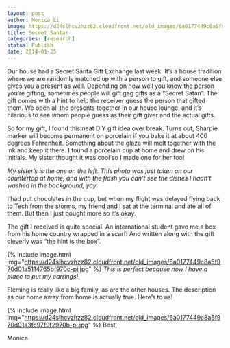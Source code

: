```yaml
---
layout: post
author: Monica Li
image: https://d24slhcvzhzz82.cloudfront.net/old_images/6a0177449c8a5f970d01a511476280970c-pi.jpg
title: Secret Santa! 
categories: [research]
status: Publish
date: 2014-01-25
---
```



Our house had a Secret Santa Gift Exchange last week. It’s a house tradition where we are randomly matched up with a person to gift, and someone else gives you a present as well. Depending on how well you know the person you’re gifting, sometimes people will gift gag gifts as a “Secret Satan”. The gift comes with a hint to help the receiver guess the person that gifted them. We open all the presents together in our house lounge, and it’s hilarious to see whom people guess as their gift giver and the actual gifts.

So for my gift, I found this neat DIY gift idea over break. Turns out, Sharpie marker will become permanent on porcelain if you bake it at about 400 degrees Fahrenheit. Something about the glaze will melt together with the ink and keep it there. I found a porcelain cup at home and drew on his initials. My sister thought it was cool so I made one for her too!

*My sister’s is the one on the left. This photo was just taken on our countertop at home, and with the flash you can’t see the dishes I hadn’t washed in the background, yay.*

I had put chocolates in the cup, but when my flight was delayed flying back to Tech from the storms, my friend and I sat at the terminal and ate all of them. But then I just bought more so it’s okay.

The gift I received is quite special. An international student gave me a box from his home country wrapped in a scarf! And written along with the gift cleverly was “the hint is the box”.


{% include image.html img="https://d24slhcvzhzz82.cloudfront.net/old_images/6a0177449c8a5f970d01a5114765bf970c-pi.jpg" %}
*This is perfect because now I have a place to put my earrings!*

Fleming is really like a big family, as are the other houses. The description as our home away from home is actually true. Here’s to us!

{% include image.html img="https://d24slhcvzhzz82.cloudfront.net/old_images/6a0177449c8a5f970d01a3fc97f9f2970b-pi.jpg" %}
Best,

Monica

